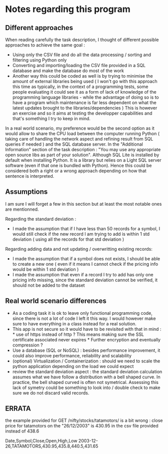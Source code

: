 # Notes regarding this program


## Different approaches
When reading carefully the task description, I thought of different possible approaches to achieve the same goal :
- Using only the CSV file and do all the data processing / sorting and filtering using Python only
- Converting and importing/loading the CSV file provided in a SQL database and make the database do most of the work
- Another way this could be coded as well is by trying to minimise the amount of external libraries being used ( I won't go with this approach this time as typically, in the context of a programming tests, some people evaluating it could see it as a form of lack of knowledge of the programming language libraries - while the advantage of doing so is to have a program which maintenance is far less dependent on what the latest updates brought to the libraries/dependencies )
This is however an exercise and so it aims at testing the developper capabilities and that's something I try to keep in mind.

In a real world scenario, my preference would be the second option as it would allow to share the CPU load between the computer running Python ( taking care of handling the network aspect and refining result from SQL queries if needed ) and the SQL database server.
In the "Additional Information" section of the task description : "You may use any appropriate open source libs as part of your solution". Although SQL Lite is installed by default when installing Python. It is a library but relies on a Light SQL server software (even if that one is bundled with Python). Hence this could be considered both a right or a wrong approach depending on how that sentence is interpreted.

## Assumptions
I am sure I will forget a few in this section but at least the most notable ones are mentionned.

Regarding the standard deviation : 
- I made the assumption that if I have less than 50 records for a symbol, I would still check if the new record I am trying to add is within 1 std deviation ( using all the records for that std deviation )

Regarding adding data and not updating / overwritting existing records:
- I made the assumption that if a symbol does not exists, I should be able to create a new one ( even if it means I cannot check if the pricing info would be within 1 std deviation )
- I made the assumption that even if a record I try to add has only one pricing info missing, since the standard deviation cannot be verified, it should not be added to the dataset

## Real world scenario differences
- As a coding task it is ok to leave only functional programming code, since there is not a lot of code I left it this way. I would however make sure to have everything in a class instead for a real solution.
- This app is not secure so it would have to be revisited with that in mind : 
        * use of https instead of http ? This means making sure the SSL certificate associated never expires
        * Further encryption and eventually compression ?
- Use a database (SQL or NoSQL) : besides performance improvement, it could also improve performance, reliability and scalability
- (optional) Virtualization / Containerization : should we need to scale the python application depending on the load we could expect
- review the standard deviation aspect : the standard deviation calculation assumes what we have follow a distribution with a bell shaped curve. In practice, the bell shaped curved is often not symetrical. Assessing this lack of symetry could be something to look into / double check to make sure we do not discard valid records.

## ERRATA
the example provided for GET /nifty/stocks/tatamotors/
is a bit wrong : close price for tatamotors on the "26/12/2003" is 430.95 in the csv file provided instead of 438.6

Date,Symbol,Close,Open,High,Low
2003-12-26,TATAMOTORS,430.95,435.8,440.5,431.65
